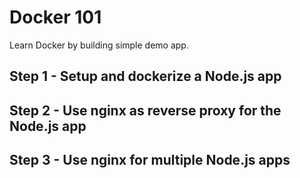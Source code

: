 # Docker 101

Learn Docker by building simple demo app.

## Step 1 - Setup and dockerize a Node.js app

## Step 2 - Use nginx as reverse proxy for the Node.js app

## Step 3 - Use nginx for multiple Node.js apps

